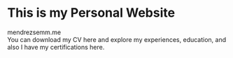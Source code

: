 # This is my Personal Website
mendrezsemm.me<br>
You can download my CV here and explore my experiences, education, and also I have my certifications here.

